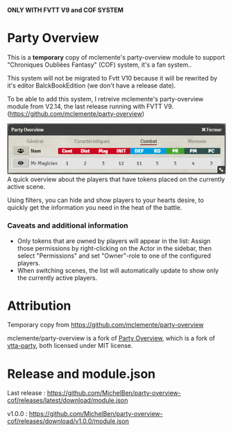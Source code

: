**ONLY WITH FVTT V9 and COF SYSTEM**


# Party Overview

This is a **temporary** copy of mclemente's party-overview module to support "Chroniques Oubliées Fantasy" (COF) system, it's a fan system..

This system will not be migrated to Fvtt V10 because it will be rewrited by it's editor BalckBookEdition (we don't have a release date).

To be able to add this system, I retreive mclemente's party-overview module from V2.14, the last release running with FVTT V9. (https://github.com/mclemente/party-overview)


![](images/screenshoot001.png
)
A quick overview about the players that have tokens placed on the currently active scene. 

Using filters, you can hide and show players to your hearts desire, to quickly get the information you need in the heat of the battle.

### Caveats and additional information

- Only tokens that are owned by players will appear in the list: Assign those permissions by right-clicking on the Actor in the sidebar, then select "Permissions" and set "Owner"-role to one of the configured players.
- When switching scenes, the list will automatically update to show only the currently active players.

# Attribution
Temporary copy from https://github.com/mclemente/party-overview

mclemente/party-overview is a fork of [Party Overview](https://github.com/League-of-Foundry-Developers/party-overview), which is a fork of [vtta-party](https://github.com/VTTAssets/vtta-party), both licensed under MIT license.

# Release and module.json

Last release : https://github.com/MichelBen/party-overview-cof/releases/latest/download/module.json

v1.0.0 : https://github.com/MichelBen/party-overview-cof/releases/download/v1.0.0/module.json

